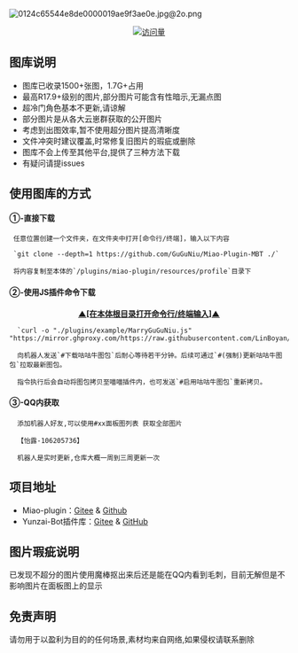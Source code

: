 ![0124c65544e8de0000019ae9f3ae0e.jpg@2o.png](https://s2.loli.net/2023/12/19/laMwV3D6Gq4dTtb.png)
<div align="center"> 
  
  [![访问量](https://profile-counter.glitch.me/Miao-Plugin-MBT/count.svg)](https://github.com/GuGuNiu/Miao-Plugin-MBT)
</div>

## 图库说明
- 图库已收录1500+张图，1.7G+占用<br>
- 最高R17.9+级别的图片,部分图片可能含有性暗示,无漏点图<br>
- 超冷门角色基本不更新,请谅解<br>
- 部分图片是从各大云崽群获取的公开图片<br>
- 考虑到出图效率,暂不使用超分图片提高清晰度<br>
- 文件冲突时建议覆盖,时常修复旧图片的瑕疵或删除<br>
- 图库不会上传至其他平台,提供了三种方法下载<br>
- 有疑问请提issues<br>

## 使用图库的方式

#### ①-直接下载

     任意位置创建一个文件夹，在文件夹中打开[命令行/终端]，输入以下内容

     `git clone --depth=1 https://github.com/GuGuNiu/Miao-Plugin-MBT ./`

     将内容复制至本体的`/plugins/miao-plugin/resources/profile`目录下

#### ②-使用JS插件命令下载
  <p align="center"><b><ins>▲[在本体根目录打开命令行/终端输入]▲</ins></b></p>

      `curl -o "./plugins/example/MarryGuGuNiu.js" "https://mirror.ghproxy.com/https://raw.githubusercontent.com/LinBoyan/SomeJsforMiaoYunzai/main/MarryGuGuNiu.js"`

      向机器人发送`#下载咕咕牛图包`后耐心等待若干分钟。后续可通过`#(强制)更新咕咕牛图包`拉取最新图包。

      指令执行后会自动将图包拷贝至喵喵插件内，也可发送`#启用咕咕牛图包`重新拷贝。

#### ③-QQ内获取
      添加机器人好友,可以使用#xx面板图列表 获取全部图片
      
      【怡露-106205736】
      
      机器人是实时更新,仓库大概一周到三周更新一次 

## 项目地址

* Miao-plugin：[Gitee](https://gitee.com/yoimiya-kokomi/miao-plugin) & [Github](https://github.com/yoimiya-kokomi/miao-plugin)
* Yunzai-Bot插件库：[Gitee](https://gitee.com/Hikari666/Yunzai-Bot-plugins-index) & [GitHub](https://github.com/HiArcadia/Yunzai-Bot-plugins-index)

## 图片瑕疵说明
已发现不超分的图片使用魔棒抠出来后还是能在QQ内看到毛刺，目前无解但是不影响图片在面板图上的显示

## 免责声明
请勿用于以盈利为目的的任何场景,素材均来自网络,如果侵权请联系删除
